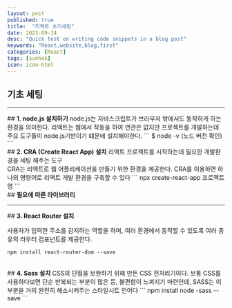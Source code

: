 ```yaml
---
layout: post
published: true
title:  "리액트 초기세팅"
date: 2023-09-14
desc: "Quick test on writing code snippets in a blog post"
keywords: "React,website,blog,first"
categories: [React]
tags: [sunhak]
icon: icon-html
---
```

## <b>기초 세팅</b>
<hr>
## <b>1. node.js  설치하기</b>
node.js는 자바스크립트가 브라우저 밖에서도 동작하게 하는 환경을 의미한다.
리액트는 웹에서 작동을 하여 연관은 없지만 프로젝트를 개발하는데 주요 도구들이 node.js기반이기 떄문에 설치해야한다.
```
$ node -v (노드 버전 확인)
```  
<br>
## <b>2. CRA (Create React App) 설치</b> 
리액트 프로젝트를 시작하는데 필요한 개발환경을 세팅 해주는 도구 <br>
CRA는 리액트로 웹 어플리케이션을 만들기 위한 환경을 제공한다. CRA를 이용하면 하나의 명령어로 리액트 개발 환경을 구축할 수 있다
```
npx create-react-app 프로젝트명 
```
<br>
## <b>필요에 따른 라이브러리</b>
<hr>
## <b>3. React Router 설치</b>

사용자가 입력한 주소를 감지하는 역할을 하며, 여러 환경에서 동작할 수 있도록 여러 종유의 라우터 컴포넌트를 제공한다.
```
npm install react-router-dom --save
```
<br>
## <b>4. Sass 설치</b>
CSS의 단점을 보완하기 위해 만든 CSS 전처리기이다. 보통 CSS를 사용하다보면 단순 반복되는 부분이 많은 등, 불편함이 느껴지기 마련인데, SASS는 이 부분을 거의 완전히 해소시켜주는 스타일시트 언어다
```
npm install node -sass --save
```
